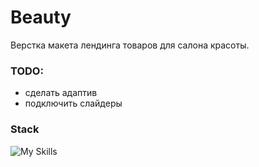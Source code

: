<h1>Beauty</h1>

Верстка макета лендинга товаров для салона красоты.

<h3>TODO:</h3>
<ul>
  <li>сделать адаптив</li>
  <li>подключить слайдеры</li>
</ul>

<h3>Stack</h3>

![My Skills](https://skillicons.dev/icons?i=html,css)
